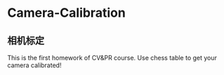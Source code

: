 # Camera-Calibration
<h2>相机标定</h2>
<p>This is the first homework of CV&PR course. Use chess table to get your camera calibrated!</p>
